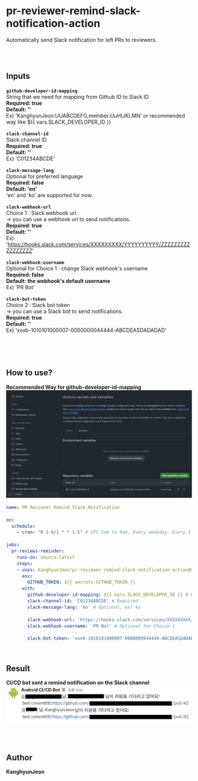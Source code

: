 # pr-reviewer-remind-slack-notification-action
Automatically send Slack notification for left PRs to reviewers.

<br/>
<br/>

## Inputs

**`github-developer-id-mapping`** <br/>
String that we need for mapping from Github ID to Slack ID <br/>
**Required: true** <br/>
**Default: ''** <br/>
Ex) 'KanghyunJeon:UUABCDEFG,member:UuHIJKLMN' or recommended way like ${{ vars.SLACK_DEVELOPER_ID }}

**`slack-channel-id`** <br/>
Slack channel ID <br/>
**Required: true** <br/>
**Default: ''** <br/>
Ex) 'C01234ABCDE'

**`slack-message-lang`** <br/>
Optional for preferred language <br/>
**Required: false** <br/>
**Default: 'en'** <br/>
'en' and 'ko' are supported for now.

**`slack-webhook-url`** <br/>
Choice 1 : Slack webhook url <br/>
  -> you can use a webhook url to send notifications. <br/>
**Required: true** <br/>
**Default: ''** <br/>
Ex) 'https://hooks.slack.com/services/XXXXXXXXX/YYYYYYYYYY/ZZZZZZZZZZZZZZZZZ'

**`slack-webhook-username`** <br/>
Optional for Choice 1 : change Slack webhook's username <br/>
**Required: false** <br/>
**Default: the webhook's default username** <br/>
Ex) 'PR Bot'

**`slack-bot-token`** <br/>
Choice 2 : Slack bot token <br/>
  -> you can use a Slack bot to send notifications. <br/>
**Required: true** <br/>
**Default: ''** <br/>
Ex) 'xoxb-1010101000007-0000000044444-ABCDEASDADADAD'

<br/>
<br/>
<br/>

## How to use?
**Recommended Way for github-developer-id-mapping**
![Screenshot](recommended_way.JPG)
<br/>

```yaml
name: PR Reviewer Remind Slack Notification

on:
  schedule:
    - cron: "0 1-9/1 * * 1-5" # UTC 1am to 9am, Every weekday, Every 1 hour

jobs:
  pr-reviews-reminder:
    runs-on: ubuntu-latest
    steps:
    - uses: KanghyunJeon/pr-reviewer-remind-slack-notification-action@v1.0.0
      env:
        GITHUB_TOKEN: ${{ secrets.GITHUB_TOKEN }}
      with:
        github-developer-id-mapping: ${{ vars.SLACK_DEVELOPER_ID }} # Required, need to set github repository vaiables ex) KanghyunJeon:UUABCDEFG,member:UuHIJKLMN'
        slack-channel-id: 'C01234ABCDE' # Required
        slack-message-lang: 'en' # Optional, ex) ko

        slack-webhook-url: 'https://hooks.slack.com/services/XXXXXXXXX/YYYYYYYYYY/ZZZZZZZZZZZZZZZZZ' # Required but Choice 1
        slack-webhook-username: 'PR Bot' # Optional for Choice 1

        slack-bot-token: 'xoxb-1010101000007-0000000044444-ABCDEASDADADAD' # Required but Choice 2
``` 
<br/>

## Result
**CI/CD bot sent a remind notification on the Slack channel**
![Screenshot](sample.png)

<br/>
<br/>

## Author
**KanghyunJeon**

